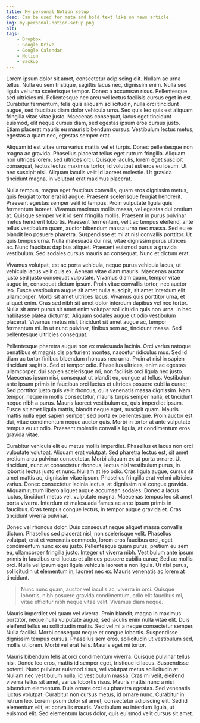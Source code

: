 ```yaml
---
title: My personal Notion setup
desc: Can be used for meta and bold text like on news article.
img: my-personal-notion-setup.png
alt:
tags: 
    - Dropbox
    - Google Drive
    - Google Calendar
    - Notion
    - Backup
---
```


Lorem ipsum dolor sit amet, consectetur adipiscing elit. Nullam ac urna tellus. Nulla eu sem tristique, sagittis lacus nec, dignissim enim. Nulla sed ligula vel urna scelerisque tempor. Donec a accumsan risus. Pellentesque sed ultricies mi. Pellentesque nec arcu vel lectus facilisis cursus eget in est. Curabitur fermentum, felis quis aliquam sollicitudin, nulla orci tincidunt augue, sed faucibus diam dolor vehicula urna. Sed quis leo quis est aliquam fringilla vitae vitae justo. Maecenas consequat, lacus eget tincidunt euismod, elit neque cursus diam, sed egestas ipsum eros cursus justo. Etiam placerat mauris eu mauris bibendum cursus. Vestibulum lectus metus, egestas a quam nec, egestas semper erat.

Aliquam id est vitae urna varius mattis vel et turpis. Donec pellentesque non magna ac gravida. Phasellus placerat tellus eget rutrum fringilla. Aliquam non ultrices lorem, sed ultrices orci. Quisque iaculis, lorem eget suscipit consequat, lectus lectus maximus tortor, id volutpat est eros eu ipsum. Ut nec suscipit nisl. Aliquam iaculis velit id laoreet molestie. Ut gravida tincidunt magna, in volutpat erat maximus placerat.

Nulla tempus, magna eget faucibus convallis, quam eros dignissim metus, quis feugiat tortor erat id augue. Praesent scelerisque feugiat hendrerit. Praesent egestas semper velit id tempus. Proin vulputate ligula quis fermentum laoreet. Vivamus maximus mollis massa, vel egestas dui pretium at. Quisque semper velit id sem fringilla mollis. Praesent in purus pulvinar metus hendrerit lobortis. Praesent fermentum, velit ac tempus eleifend, ante tellus vestibulum quam, auctor bibendum massa urna nec massa. Sed eu ex blandit leo posuere pharetra. Suspendisse et mi at nisl convallis porttitor. Ut quis tempus urna. Nulla malesuada dui nisi, vitae dignissim purus ultrices ac. Nunc faucibus dapibus aliquet. Praesent euismod purus a gravida vestibulum. Sed sodales cursus mauris ac consequat. Nunc et dictum erat.

Vivamus volutpat, est ac porta vehicula, neque purus vehicula lacus, ut vehicula lacus velit quis ex. Aenean vitae diam mauris. Maecenas auctor justo sed justo consequat vulputate. Vivamus diam quam, tempor vitae augue in, consequat dictum ipsum. Proin vitae convallis tortor, nec auctor leo. Fusce vestibulum augue sit amet nulla suscipit, sit amet interdum elit ullamcorper. Morbi sit amet ultrices lacus. Vivamus quis porttitor urna, et aliquet enim. Cras sed nibh sit amet dolor interdum dapibus vel nec tortor. Nulla sit amet purus sit amet enim volutpat sollicitudin quis non urna. In hac habitasse platea dictumst. Aliquam sodales augue ut odio vestibulum placerat. Vivamus metus nisl, tincidunt sit amet augue ac, tempor fermentum mi. In ut nunc pulvinar, finibus sem ac, tincidunt massa. Sed pellentesque ultricies consequat.

Pellentesque pharetra augue non ex malesuada lacinia. Orci varius natoque penatibus et magnis dis parturient montes, nascetur ridiculus mus. Sed id diam ac tortor finibus bibendum rhoncus nec urna. Proin at nisl in sapien tincidunt sagittis. Sed et tempor odio. Phasellus ultrices, enim ac egestas ullamcorper, dui sapien scelerisque mi, non facilisis orci ligula nec justo. Maecenas ipsum nisi, consequat ut blandit eu, congue ut tellus. Vestibulum ante ipsum primis in faucibus orci luctus et ultrices posuere cubilia curae; Sed porttitor justo quis velit rhoncus, quis venenatis massa dignissim. Nam tempor, neque in mollis consectetur, mauris turpis semper nulla, et tincidunt neque nibh a purus. Mauris laoreet vestibulum ex, quis imperdiet ipsum. Fusce sit amet ligula mattis, blandit neque eget, suscipit quam. Mauris mattis nulla eget sapien semper, sed porta ex pellentesque. Proin auctor est dui, vitae condimentum neque auctor quis. Morbi in tortor at ante vulputate tempus eu ut odio. Praesent molestie convallis ligula, at condimentum eros gravida vitae.

Curabitur vehicula elit eu metus mollis imperdiet. Phasellus et lacus non orci vulputate volutpat. Aliquam erat volutpat. Sed pharetra lectus est, sit amet pretium arcu pulvinar consectetur. Morbi aliquam ex ut porta ornare. Ut tincidunt, nunc at consectetur rhoncus, lectus nisl vestibulum purus, in lobortis lectus justo et nunc. Nullam at leo odio. Cras ligula augue, cursus sit amet mattis ac, dignissim vitae ipsum. Phasellus fringilla erat vel mi ultricies varius. Donec consectetur lacinia lectus, at dignissim nisl congue gravida. Aliquam rutrum libero aliquet augue accumsan sodales. Donec a lacus luctus, tincidunt metus vel, vulputate magna. Maecenas tempus leo sit amet porta viverra. Interdum et malesuada fames ac ante ipsum primis in faucibus. Cras tempus congue lectus, in tempor augue gravida et. Cras tincidunt viverra pulvinar.

Donec vel rhoncus dolor. Duis consequat neque aliquet massa convallis dictum. Phasellus sed placerat nisl, non scelerisque velit. Phasellus volutpat, erat et venenatis commodo, lorem eros faucibus orci, eget condimentum nunc ex eu justo. Pellentesque quam purus, pretium eu sem eu, ullamcorper fringilla justo. Integer ut viverra nibh. Vestibulum ante ipsum primis in faucibus orci luctus et ultrices posuere cubilia curae; Sed ac mollis orci. Nulla vel ipsum eget ligula vehicula laoreet a non ligula. Ut nisl purus, sollicitudin ut elementum in, laoreet nec ex. Mauris venenatis ac lorem at tincidunt.

> Nunc nunc quam, auctor vel iaculis ac, viverra in orci. Quisque lobortis, nibh posuere gravida condimentum, odio elit faucibus mi, vitae efficitur nibh neque vitae velit. Vivamus diam neque.

Mauris imperdiet vel quam vel viverra. Proin blandit, magna in maximus porttitor, neque nulla vulputate augue, sed iaculis enim nulla vitae elit. Duis eleifend tellus eu sollicitudin mattis. Sed vel mi a neque consectetur semper. Nulla facilisi. Morbi consequat neque et congue lobortis. Suspendisse dignissim tempus cursus. Phasellus sem eros, sollicitudin ut vestibulum sed, mollis ut lorem. Morbi vel erat felis. Mauris eget mi tortor.

Mauris bibendum felis at orci condimentum viverra. Quisque pulvinar tellus nisi. Donec leo eros, mattis id semper eget, tristique id lacus. Suspendisse potenti. Nunc pulvinar euismod risus, vel volutpat metus sollicitudin at. Nullam nec vestibulum nulla, id vestibulum massa. Cras mi velit, eleifend viverra tellus sit amet, varius lobortis risus. Mauris mattis nunc a nisi bibendum elementum. Duis ornare orci eu pharetra egestas. Sed venenatis luctus volutpat. Curabitur non cursus metus, id ornare nunc. Curabitur in rutrum leo. Lorem ipsum dolor sit amet, consectetur adipiscing elit. Sed id elementum elit, et convallis mauris. Vestibulum eu interdum ligula, ut euismod elit. Sed elementum lacus dolor, quis euismod velit cursus sit amet.

